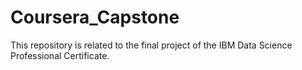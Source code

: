 # Coursera_Capstone
This repository is related to the final project of the IBM Data Science Professional Certificate.
